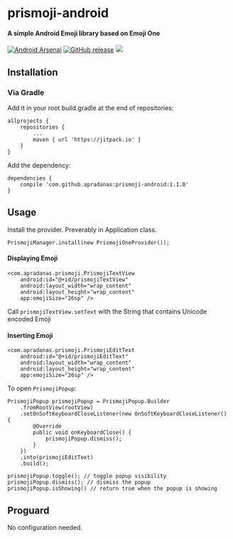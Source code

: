 # prismoji-android
#### A simple Android Emoji library based on Emoji One 

[![Android Arsenal]( https://img.shields.io/badge/Android%20Arsenal-prismoji--android-green.svg?style=flat )]( https://android-arsenal.com/details/1/6455 )
[![GitHub release](https://img.shields.io/github/release/apradanas/prismoji-android.svg)]()
[![](https://jitpack.io/v/apradanas/prismoji-android.svg)](https://jitpack.io/#apradanas/prismoji-android)

## Installation
### Via Gradle
Add it in your root build.gradle at the end of repositories:

```
allprojects {
	repositories {
		...
		maven { url 'https://jitpack.io' }
	}
}
```
Add the dependency:

```
dependencies {
	compile 'com.github.apradanas:prismoji-android:1.1.0'
}

```

## Usage
Install the provider. Preverably in Application class.

```
PrismojiManager.install(new PrismojiOneProvider());
```

#### Displaying Emoji

```
<com.apradanas.prismoji.PrismojiTextView
	android:id="@+id/prismojiTextView"
	android:layout_width="wrap_content"
	android:layout_height="wrap_content"
	app:emojiSize="26sp" />
```
Call `prismojiTextView.setText` with the String that contains Unicode encoded Emoji

#### Inserting Emoji

```
<com.apradanas.prismoji.PrismojiEditText
	android:id="@+id/prismojiEditText"
	android:layout_width="wrap_content"
	android:layout_height="wrap_content"
	app:emojiSize="26sp" />
```
To open `PrismojiPopup`:

```
PrismojiPopup prismojiPopup = PrismojiPopup.Builder
	.fromRootView(rootView)
	.setOnSoftKeyboardCloseListener(new OnSoftKeyboardCloseListener() {
		@Override
		public void onKeyboardClose() {
			prismojiPopup.dismiss();
		}
	})
	.into(prismojiEditText)
	.build();
                	
prismojiPopup.toggle(); // toggle popup visibility
prismojiPopup.dismiss(); // dismiss the popup
prismojiPopup.isShowing() // return true when the popup is showing
```

## Proguard
No configuration needed.
